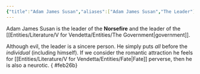 ```yaml
---
{"title":"Adam James Susan","aliases":["Adam James Susan","The Leader"],"type":"Character","created":"2023-10-26T12:29:00+06:00","updated":"2023-10-27T01:22:10+06:00","dg-publish":true,"dg-note-icon":1,"tags":["VforVendetta"],"permalink":"/entities/literature/v-for-vendetta/characters/adam-james-susan/","dgPassFrontmatter":true,"noteIcon":1}
---
```


Adam James Susan is the leader of the **Norsefire** and the leader of the [[Entities/Literature/V for Vendetta/Entities/The Government\|government]].

Although evil, the leader is a sincere person. He simply puts *all* before the *individual* (including himself). If we consider the romantic attraction he feels for [[Entities/Literature/V for Vendetta/Entities/Fate\|Fate]] perverse, then he is also a neurotic.
{ #feb26b}
